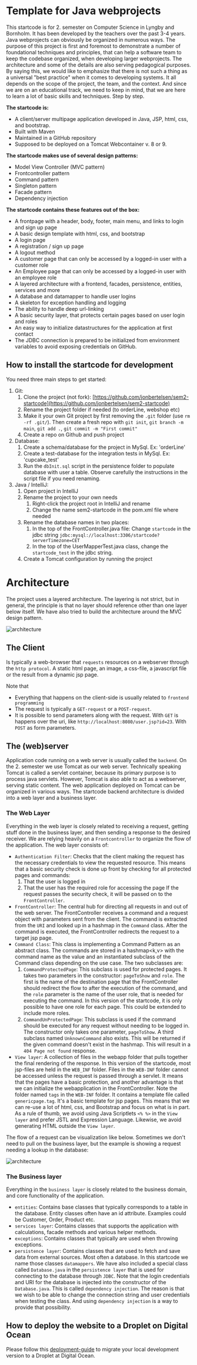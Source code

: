# Template for Java webprojects

This startcode is for 2. semester on Computer Science in Lyngby and Bornholm. It has been
developed by the teachers over the past 3-4 years. Java webprojects can obviously be
organized in numerous ways. The purpose of this project is first and foremost to demonstrate
a number of foundational techniques and principles, that can help a software team to keep 
the codebase organized, when developing larger webprojects. The architecture and some of the
details are also serving pedagogical purposes. By saying this, we would like to emphasize
that there is not such a thing as a universal "best practice" when it comes to developing 
systems. It all depends on the scope of the project, the team, and the context. And since
we are on an educational track, we need to keep in mind, that we are here to learn a lot of
basic skills and techniques. Step by step.

**The startcode is:**
 
- A client/server multipage application developed in Java, JSP, html, css, and bootstrap.
- Built with Maven
- Maintained in a GitHub repository
- Supposed to be deployed on a Tomcat Webcontainer v. 8 or 9.

**The startcode makes use of several design patterns:**

- Model View Controller (MVC pattern)
- Frontcontroller pattern
- Command pattern
- Singleton pattern
- Facade pattern
- Dependency injection

**The startcode contains these features out of the box:**

- A frontpage with a header, body, footer, main menu, and links to login and sign up page
- A basic design template with html, css, and bootstrap
- A login page
- A registration / sign up page
- A logout method
- A customer page that can only be accessed by a logged-in user with a customer role
- An Employee page that can only be accessed by a logged-in user with an employee role
- A layered architecture with a frontend, facades, persistence, entities, services and more
- A database and datamapper to handle user logins
- A skeleton for exception handling and logging
- The ability to handle deep url-linking
- A basic security layer, that protects certain pages based on user login and roles
- An easy way to initialize datastructures for the application at first contact
- The JDBC connection is prepared to be initialized from environment variables to avoid
exposing credentials on GitHub.

## How to install the startcode for development

You need three main steps to get started:

1. Git:
    1. Clone the project (not fork): [https://github.com/jonbertelsen/sem2-startcode](https://github.com/jonbertelsen/sem2-startcode)
    2. Rename the project folder if needed (to orderLine, webshop etc)
    3. Make it your own Git project by first removing the `.git` folder (use `rm -rf .git/`). Then
       create a fresh repo with `git init`, `git branch -m main`,  `git add .`, `git commit -m "First commit"`
    4. Create a repo on Github and push project
2. Database:
    1. Create a schema/database for the project in MySql. Ex: 'orderLine'
    2. Create a test-database for the integration tests in MySql. Ex: 'cupcake_test'
    3. Run the `dbInit.sql` script in the persistence folder to populate database with user a table. Observe
       carefully the instructions in the script file if you need renaming.
3. Java / IntelliJ:
    1. Open project in IntelliJ
    2. Rename the project to your own needs
        1. Right-click the project root in IntelliJ and rename
        2. Change the name sem2-startcode in the pom.xml file where needed
    3.  Rename the database names in two places:
        1. In the top of the FrontController.java file: Change `startcode` in the jdbc string `jdbc:mysql://localhost:3306/startcode?serverTimezone=CET`
        2. In the top of the UserMapperTest.java class, change the `startcode_test` in the jdbc string.
    4. Create a Tomcat configuration by running the project


# Architecture

The project uses a layered architecture. The layering is not strict, but in general, the principle
is that no layer should reference other than one layer below itself. We have also tried to
build the architecture around the MVC design pattern.

![architecture](documentation/images/architecture.jpg)
   
## The Client
Is typically a web-browser that `requests` resources on a webserver through the `http protocol`. 
A static html page, an image, a css-file, a javascript file or the result from a dynamic jsp page.

Note that

-  Everything that happens on the client-side is usually related to `frontend programming`
-  The request is typically a `GET-request` or a `POST-request`.
-  It is possible to send parameters along with the request. With `GET` is happens over the uri, like
   `http://localhost:8080/user.jsp?id=23`. With `POST` as form parameters.

## The (web)server
Application code running on a web server is usually called the `backend`.
On the 2. semester we use Tomcat as our web server. Technically speaking Tomcat is called a 
servlet container, because its primary purpose is to process java servlets. However, Tomcat
is also able to act as a webserver, serving static content. The web application deployed on
Tomcat can be organized in various ways. The startcode backend architecture is divided into a
web layer and a business layer. 

### The Web Layer
Everything in the web layer is closely related to receiving a request, getting stuff done in the
business layer, and then sending a response to the desired receiver. We are relying heavily on
a `Frontcontroller` to organize the flow of the application. The web layer consists of:

- `Authentication Filter`: Checks that the client making the request has the
  necessary credentials to view the requested resource. This means that a basic security check is done
  up front by checking for all protected pages and commands:
    1. That the user is logged in
    2. That the user has the required role for accessing the page
  If the request passes the security check, it will be passed on to the `FrontController`.
- `FrontController`: The central hub for directing all requests in and out of the web server. 
  The FrontController receives a command and a request object with parameters sent from the client. 
  The command is extracted from the `URI` and looked up in a hashmap in the `Command` class. After the
  command is executed, the FrontController redirects the request to a target jsp page.
- `Command Class`: This class is implementing a Command Pattern as an abstract class. The commands
are stored in a hashmap<k,v> with the command name as the value and an instantiated subclass of 
  the Command class depending on the use case. The two subclasses are:
    1. `CommandProtectedPage`: This subclass is used for protected pages. It takes two parameters
       in the constructor: `pageToShow` and `role`. The first is the name of the destination page 
       that the FrontController should redirect the flow to after the execution of the command, and the
       `role` parameter is the name of the user role, that is needed for executing the command. In this
       version of the startcode, it is only possible to have one role for each page. This could be 
       extended to include more roles.
    2. `CommandUnProtectedPage`: This subclass is used if the command should be executed for any request
       without needing to be logged in. The constructor only takes one parameter, `pageToShow`.
A third subclass named `UnknownCommand` also exists. This will be returned if the given command 
       doesn't exist in the hashmap. This will result in a `404 Page not found` response.
- `View layer`: A collection of files in the webapp folder that pulls together the final rendering
  of the response. In this version of the startcode, most jsp-files are held in the `WEB_INF` folder.
  Files in the `WEB-INF` folder cannot be accessed unless the request is passed through a servlet. It 
  means that the pages have a basic protection, and another advantage is that we can initialize 
  the webapplication in the FrontController. Note the folder named `tags` in the `WEB-INF` folder. It
  contains a template file called `genericpage.tag`. It's a basic template for jsp pages. This means
  that we can re-use a lot of html, css, and Bootstrap and focus on what is in <body> part. As a rule
  of thumb, we avoid using Java Scriptlets `<% %>` in the `View layer` and prefer JSTL and Expression Language.
  Likewise, we avoid generating HTML outside the `View layer`. 
       
The flow of a request can be visualization like below. Sometimes we don't need to pull on the
business layer, but the example is showing a request needing a lookup in the database:

![architecture](documentation/images/lifecycle.gif)

### The Business layer
Everything in the `business layer` is closely related to the business domain, and core 
functionality of the application. 

- `entities`: Contains base classes that typically corresponds to a table in the database. 
  Entity classes often have an id attribute. Examples could be Customer, Order, Product etc.
- `services layer`: Contains classes that supports the application with calculations, 
facade methods and various helper methods.
- `exceptions`: Contains classes that typically are used when throwing exceptions.
- `persistence layer`: Contains classes that are used to fetch and save data from external sources. 
Most often a database. In this startcode we name those classes `datamappers`. We have also included
a special class called `Database.java` in the `persistence layer` that is used for connecting to
the database through `JDBC`. Note that the login credentials and URI for the database is injected
into the constructor of the `Database.java`. This is called `dependency injection`. The reason is
that we wish to be able to change the connection string and user credentials when testing the 
class. And using `dependency injection` is a way to provide that possibility.

## How to deploy the website to a Droplet on Digital Ocean

Please follow this [deployment-guide](documentation/deployment.md) to migrate your local development version to a Droplet at Digital Ocean.






